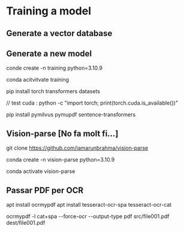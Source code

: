 # Training a model


## Generate a vector database



## Generate a new model

conde create -n training python=3.10.9

conda acitvitvate training

pip install torch transformers datasets

// test cuda :
python -c "import torch; print(torch.cuda.is_available())"


pip install pymilvus pymupdf sentence-transformers


## Vision-parse [No fa molt fi...]

git clone https://github.com/iamarunbrahma/vision-parse

conda create -n vision-parse python=3.10.9

conda activate vision-parse


## Passar PDF per OCR

apt install ocrmypdf
apt install tesseract-ocr-spa tesseract-ocr-cat

ocrmypdf -l cat+spa --force-ocr --output-type pdf src/file001.pdf dest/file001.pdf
